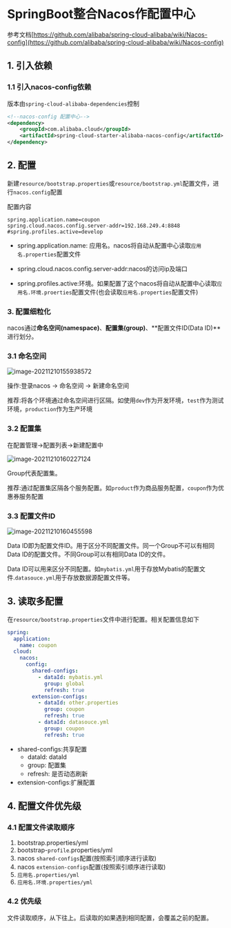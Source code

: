 # SpringBoot整合Nacos作配置中心

参考文档[https://github.com/alibaba/spring-cloud-alibaba/wiki/Nacos-config](https://github.com/alibaba/spring-cloud-alibaba/wiki/Nacos-config)

## 1. 引入依赖

### 1.1 引入nacos-config依赖

版本由``spring-cloud-alibaba-dependencies``控制

```xml
<!--nacos-config 配置中心-->  
<dependency>  
    <groupId>com.alibaba.cloud</groupId>  
    <artifactId>spring-cloud-starter-alibaba-nacos-config</artifactId>  
</dependency>
```

## 2. 配置

新建``resource/bootstrap.properties``或``resource/bootstrap.yml``配置文件，进行``nacos.config``配置

配置内容

```properties
spring.application.name=coupon
spring.cloud.nacos.config.server-addr=192.168.249.4:8848
#spring.profiles.active=develop
```

- spring.application.name: 应用名。nacos将自动从配置中心读取``应用名.properties``配置文件
- spring.cloud.nacos.config.server-addr:nacos的访问ip及端口

- spring.profiles.active:环境。如果配置了这个nacos将自动从配置中心读取``应用名.环境.proerties``配置文件(也会读取``应用名.properties``配置文件)

### 3. 配置细粒化

nacos通过**命名空间(namespace)**、**配置集(group)**、**配置文件ID(Data ID)**进行划分。

### 3.1 命名空间

![image-20211210155938572](https://chenfuyuan-markdown-img.oss-cn-shenzhen.aliyuncs.com/20211210155940.png)

操作:登录nacos -> 命名空间 -> 新建命名空间 

推荐:将各个环境通过命名空间进行区隔。如使用``dev``作为开发环境，``test``作为测试环境，``production``作为生产环境



### 3.2 配置集

在配置管理->配置列表->新建配置中

![image-20211210160227124](https://chenfuyuan-markdown-img.oss-cn-shenzhen.aliyuncs.com/20211210160228.png)

Group代表配置集。

推荐:通过配置集区隔各个服务配置。如``product``作为商品服务配置，``coupon``作为优惠券服务配置

### 3.3 配置文件ID

![image-20211210160455598](https://chenfuyuan-markdown-img.oss-cn-shenzhen.aliyuncs.com/20211210160456.png)

Data ID即为配置文件ID。用于区分不同配置文件。同一个Group不可以有相同Data ID的配置文件。不同Group可以有相同Data ID的文件。

Data ID可以用来区分不同配置。如``mybatis.yml``用于存放Mybatis的配置文件.``datasouce.yml``用于存放数据源配置文件等。



## 3. 读取多配置

在``resource/bootstrap.properties``文件中进行配置。相关配置信息如下

```yaml
spring:
  application:
    name: coupon
  cloud:
    nacos:
      config:
        shared-configs:
          - dataId: mybatis.yml
            group: global
            refresh: true
        extension-configs:
          - dataId: other.properties
            group: coupon
            refresh: true
          - dataId: datasouce.yml
            group: coupon
            refresh: true
```

- shared-configs:共享配置
  - dataId: dataId
  - group: 配置集
  - refresh: 是否动态刷新
- extension-configs:扩展配置



## 4. 配置文件优先级

### 4.1 配置文件读取顺序

1.  bootstrap.properties/yml
2. bootstrap-``profile``.properties/yml
3. nacos ``shared-configs``配置(按照索引顺序进行读取)
4. nacos ``extension-configs``配置(按照索引顺序进行读取)
5. ``应用名.properties/yml``
6. ``应用名.环境.properties/yml``

### 4.2 优先级

文件读取顺序，从下往上。后读取的如果遇到相同配置，会覆盖之前的配置。

